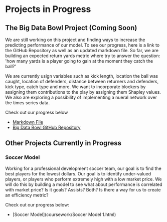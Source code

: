 # Projects in Progress

## The Big Data Bowl Project (Coming Soon)

We are still working on this project and finding ways to increase the predicting performance of our model.  To see our progress, here is a link to the GitHub Repository as well as an updated markdown file.  So far, we are building an expected return yards metric where try to answer the question: 'how many yards is a player going to gain at the moment they catch the ball?'  

We are currently usign variables such as kick length, location the ball was caught, location of defenders, distance between returners and defenders, kick type, catch type and more.  We want to incorporate blockers by assigning them contributions to the play by assigning them Shapley values.  We also are exploring a possibility of implementing a nueral network over the times series data.  

Check out our progress below 

- [Markdown File](/coursework/Final_Project_Kondo_Nicholas.nb.html)
- [Big Data Bowl GitHub Repository](https://github.com/kondolytics/BigDataBowl22)

## Other Projects Currently in Progress

### Soccer Model 

Working for a professional development soccer team, our goal is to find the best players for the lowest dollars.  Our goal is to identify under-valued players, or players who perform extremely high with a low market price.  We will do this by building a model to see what about performance is correlated with market price?  Is it goals? Assists? Both?  Is there a way for us to create an efficiency metric?

Check out our progress below:
- [Soccer Model](coursework/Soccer Model 1.html)

